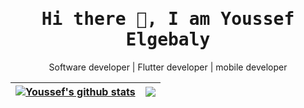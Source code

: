 
<h1 align='center'><samp><strong>Hi there 👋, I am Youssef Elgebaly</strong></samp></h1>
<p align='center'>Software developer | Flutter developer | mobile developer</p>


| <a href="https://github.com/youssefelgebaly/github-readme-stats"><img align="center" src="https://github-readme-stats.vercel.app/api?username=youssefelgebaly&show_icons=true&include_all_commits=true&theme=buefy&hide_border=true" alt="Youssef's github stats" /></a> | <a href="https://github.com/youssefelgebaly/github-readme-stats"><img align="center" src="https://github-readme-stats.vercel.app/api/top-langs/?username=youssefelgebaly&layout=compact&theme=buefy&hide_border=true" /></a> |
| ------------- | ------------- |

